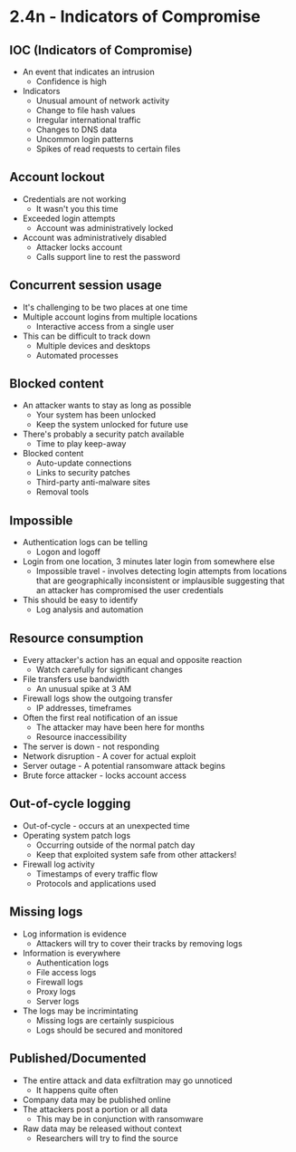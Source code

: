 # 2.4n - Indicators of Compromise
## IOC (Indicators of Compromise)
- An event that indicates an intrusion
	- Confidence is high
- Indicators
	- Unusual amount of network activity
	- Change to file hash values
	- Irregular international traffic
	- Changes to DNS data
	- Uncommon login patterns
	- Spikes of read requests to certain files
## Account lockout
- Credentials are not working
	- It wasn't you this time
- Exceeded login attempts
	- Account was administratively locked
- Account was administratively disabled
	- Attacker locks account
	- Calls support line to rest the password
## Concurrent session usage
- It's challenging to be two places at one time
- Multiple account logins from multiple locations
	- Interactive access from a single user
- This can be difficult to track down
	- Multiple devices and desktops
	- Automated processes
## Blocked content
- An attacker wants to stay as long as possible
	- Your system has been unlocked
	- Keep the system unlocked for future use
- There's probably a security patch available
	- Time to play keep-away
- Blocked content
	- Auto-update connections
	- Links to security patches
	- Third-party anti-malware sites
	- Removal tools
## Impossible
- Authentication logs can be telling
	- Logon and logoff
- Login from one location, 3 minutes later login from somewhere else
	- Impossible travel - involves detecting login attempts from locations that are geographically inconsistent or implausible suggesting that an attacker has compromised the user credentials
- This should be easy to identify
	- Log analysis and automation
## Resource consumption
- Every attacker's action has an equal and opposite reaction
	- Watch carefully for significant changes
- File transfers use bandwidth
	- An unusual spike at 3 AM
- Firewall logs show the outgoing transfer
	- IP addresses, timeframes
- Often the first real notification of an issue
	- The attacker may have been here for months
	- Resource inaccessibility
- The server is down - not responding
- Network disruption - A cover for actual exploit
- Server outage - A potential ransomware attack begins
- Brute force attacker - locks account access
## Out-of-cycle logging
- Out-of-cycle - occurs at an unexpected time
- Operating system patch logs
	- Occurring outside of the normal patch day
	- Keep that exploited system safe from other attackers!
- Firewall log activity
	- Timestamps of every traffic flow
	- Protocols and applications used
## Missing logs
- Log information is evidence
	- Attackers will try to cover their tracks by removing logs
- Information is everywhere
	- Authentication logs
	- File access logs
	- Firewall logs
	- Proxy logs
	- Server logs
- The logs may be incrimintating
	- Missing logs are certainly suspicious
	- Logs should be secured and monitored
## Published/Documented
- The entire attack and data exfiltration may go unnoticed
	- It happens quite often
- Company data may be published online
- The attackers post a portion or all data
	- This may be in conjunction with ransomware
- Raw data may be released without context
	- Researchers will try to find the source

